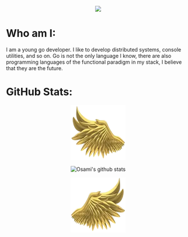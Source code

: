 <div align="center">

![](https://media1.tenor.com/m/-IJCJhbIi-YAAAAC/samurai-japan.gif)

</div>

# Who am I:
I am a young go developer. I like to develop distributed systems, console utilities, and so on. Go is not the only language I know, there are also programming languages of the functional paradigm in my stack, I believe that they are the future.

# GitHub Stats:
<div align="center">
  <img src="https://raw.githubusercontent.com/GovindSingh9447/GovindSingh9447/refs/heads/main/WEBP/left.webp" width="150" height="150"/>

![Osami's github stats](https://github-readme-stats.vercel.app/api?username=osamikoyo&show_icons=true&title_color=fff&icon_color=79ff97&text_color=9f9f9f&bg_color=151515)

  <img src="https://raw.githubusercontent.com/GovindSingh9447/GovindSingh9447/refs/heads/main/WEBP/right.webp" width="150" height="150"/>
</div>

